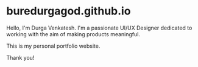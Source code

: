 # buredurgagod.github.io
Hello, I'm Durga Venkatesh.
I'm a passionate UI/UX Designer dedicated to working with the aim of making products meaningful.

This is my personal portfolio website.

Thank you!
